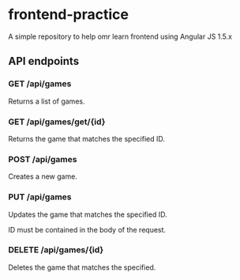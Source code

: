 # frontend-practice

A simple repository to help omr learn frontend using Angular JS 1.5.x

## API endpoints

### GET /api/games

Returns a list of games.

### GET /api/games/get/{id}

Returns the game that matches the specified ID.

### POST /api/games

Creates a new game.

### PUT /api/games

Updates the game that matches the specified ID.

ID must be contained in the body of the request.

### DELETE /api/games/{id}

Deletes the game that matches the specified.